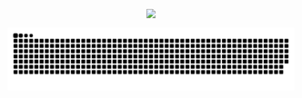 <p align="center">
  <img src="https://skillicons.dev/icons?i=git,linux,python,django,postgresql,fastapi" />
</p>





<div align="center">
  <a href="https://github.com/windvenx">
  <img src="https://github.com/bimashazaman/Github-snake-SVG/raw/master/snake.svg"
       alt="snake" /></a>
</div>
